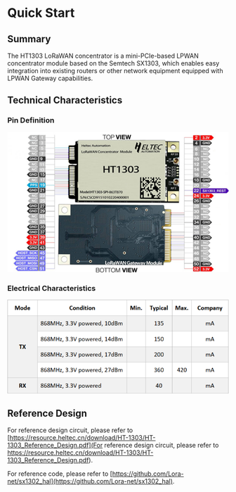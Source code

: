 # Quick Start


## Summary

The HT1303 LoRaWAN concentrator is a mini-PCIe-based LPWAN concentrator module based on the Semtech SX1303, which enables easy integration into existing routers or other network equipment equipped with LPWAN Gateway capabilities.

## Technical Characteristics

### Pin Definition

![](img/quick_start/01.png)

### Electrical Characteristics

![](img/quick_start/02.png)



## Reference Design

For reference design circuit, please refer to [https://resource.heltec.cn/download/HT-1303/HT-1303_Reference_Design.pdf](For reference design circuit, please refer to https://resource.heltec.cn/download/HT-1303/HT-1303_Reference_Design.pdf).

For reference code, please refer to [https://github.com/Lora-net/sx1302_hal](https://github.com/Lora-net/sx1302_hal).

